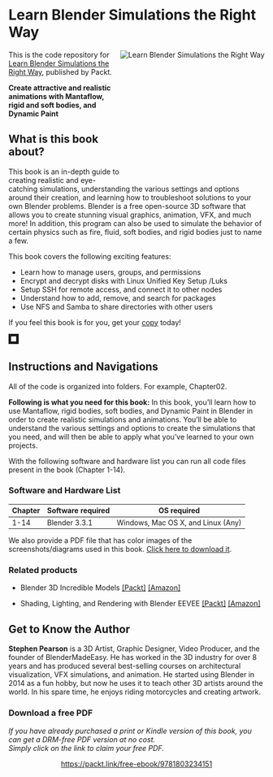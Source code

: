 # Learn Blender Simulations the Right Way

<a href="https://www.packtpub.com/product/learn-blender-simulations-the-right-way/9781803234151"><img src="https://static.packt-cdn.com/products/9781803234151/cover/smaller" alt="Learn Blender Simulations the Right Way" height="256px" align="right"></a>

This is the code repository for [Learn Blender Simulations the Right Way](https://www.packtpub.com/product/learn-blender-simulations-the-right-way/9781803234151), published by Packt.

**Create attractive and realistic animations with Mantaflow, rigid and soft bodies, and Dynamic Paint**

## What is this book about?
This book is an in-depth guide to creating realistic and eye-catching simulations, understanding the various settings and options around their creation, and learning how to troubleshoot solutions to your own Blender problems. Blender is a free open-source 3D software that allows you to create stunning visual graphics, animation, VFX, and much more! In addition, this program can also be used to simulate the behavior of certain physics such as fire, fluid, soft bodies, and rigid bodies just to name a few.

This book covers the following exciting features:
* Learn how to manage users, groups, and permissions
* Encrypt and decrypt disks with Linux Unified Key Setup /Luks
* Setup SSH for remote access, and connect it to other nodes
* Understand how to add, remove, and search for packages
* Use NFS and Samba to share directories with other users

If you feel this book is for you, get your [copy](https://www.amazon.com/dp/1803234156) today!

<a href="https://www.packtpub.com/?utm_source=github&utm_medium=banner&utm_campaign=GitHubBanner"><img src="https://raw.githubusercontent.com/PacktPublishing/GitHub/master/GitHub.png" 
alt="https://www.packtpub.com/" border="5" /></a>


## Instructions and Navigations
All of the code is organized into folders. For example, Chapter02.


**Following is what you need for this book:**
In this book, you’ll learn how to use Mantaflow, rigid bodies, soft bodies, and Dynamic Paint in Blender in order to create realistic simulations and animations. You’ll be able to understand the various settings and options to create the simulations that you need, and will then be able to apply what you’ve learned to your own projects.

With the following software and hardware list you can run all code files present in the book (Chapter 1-14).

### Software and Hardware List

| Chapter  | Software required                   | OS required                        |
| -------- | ------------------------------------| -----------------------------------|
| 1-14        | Blender 3.3.1                    | Windows, Mac OS X, and Linux (Any) |


We also provide a PDF file that has color images of the screenshots/diagrams used in this book. [Click here to download it](https://packt.link/gEo3u).


### Related products <Other books you may enjoy>
* Blender 3D Incredible Models [[Packt]](https://www.packtpub.com/product/blender-3d-incredible-models/9781801817813) [[Amazon]](https://www.amazon.com/dp/1801817812)

* Shading, Lighting, and Rendering with Blender EEVEE [[Packt]](https://www.packtpub.com/product/shading-lighting-and-rendering-with-blender-eevee/9781803230962) [[Amazon]](https://www.amazon.com/dp/1803230967)

## Get to Know the Author
**Stephen Pearson**
is a 3D Artist, Graphic Designer, Video Producer, and the founder of BlenderMadeEasy. He has worked in the 3D industry for over 8 years and has produced several best-selling courses on architectural visualization, VFX simulations, and animation. He started using Blender in 2014 as a fun hobby, but now he uses it to teach other 3D artists around the world. In his spare time, he enjoys riding motorcycles and creating artwork.


### Download a free PDF

 <i>If you have already purchased a print or Kindle version of this book, you can get a DRM-free PDF version at no cost.<br>Simply click on the link to claim your free PDF.</i>
<p align="center"> <a href="https://packt.link/free-ebook/9781803234151">https://packt.link/free-ebook/9781803234151 </a> </p>